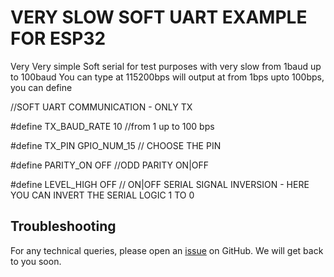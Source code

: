 
# VERY SLOW SOFT UART EXAMPLE FOR ESP32

Very Very simple Soft serial for test purposes with very slow from 1baud up to 100baud
You can type at 115200bps will output at from 1bps upto 100bps, you can define


 //SOFT UART COMMUNICATION - ONLY TX 
 
 #define TX_BAUD_RATE 10       //from 1 up to 100 bps
 
 #define TX_PIN GPIO_NUM_15    // CHOOSE THE PIN 
 
 #define PARITY_ON OFF         //ODD PARITY ON|OFF   
 
 #define LEVEL_HIGH OFF        // ON|OFF SERIAL SIGNAL INVERSION - HERE YOU CAN INVERT THE SERIAL LOGIC 1 TO 0 



## Troubleshooting

For any technical queries, please open an [issue](https://github.com/espressif/esp-idf/issues) on GitHub. We will get back to you soon.
